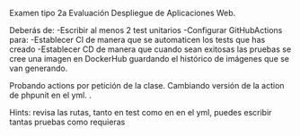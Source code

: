 Examen tipo 2a Evaluación Despliegue de Aplicaciones Web.

Deberás de:
-Escribir al menos 2 test unitarios
-Configurar GitHubActions para:
  -Establecer CI de manera que se automaticen los tests que has creado
  -Establecer CD de manera que cuando sean exitosas las pruebas se cree una imagen en DockerHub guardando el histórico de imágenes que se van generando.

  Probando actions por petición de la clase. Cambiando versión de la action de phpunit en el yml.
.

Hints: revisa las rutas, tanto en test como en en el yml, puedes escribir tantas pruebas como requieras
